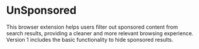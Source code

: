 # UnSponsored
This browser extension helps users filter out sponsored content from search results, providing a cleaner and more relevant browsing experience. Version 1 includes the basic functionality to hide sponsored results.

